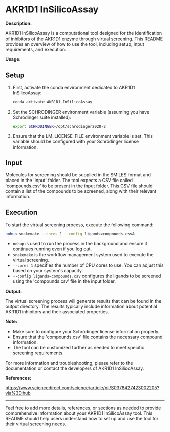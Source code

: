 # AKR1D1 InSilicoAssay

**Description:**

AKR1D1 InSilicoAssay is a computational tool designed for the identification of inhibitors of the AKR1D1 enzyme through virtual screening. This README provides an overview of how to use the tool, including setup, input requirements, and execution. 

**Usage:**

## Setup

1. First, activate the conda environment dedicated to AKR1D1 InSilicoAssay:

    ```bash
    conda activate AKR1D1_InSilicoAssay
    ```

2. Set the SCHRODINGER environment variable (assuming you have Schrödinger suite installed):

    ```bash
    export SCHRODINGER=/opt/schrodinger2020-2
    ```

3. Ensure that the LM_LICENSE_FILE environment variable is set. This variable should be configured with your Schrödinger license information.

## Input

Molecules for screening should be supplied in the SMILES format and placed in the 'input' folder. The tool expects a CSV file called 'compounds.csv' to be present in the input folder. This CSV file should contain a list of the compounds to be screened, along with their relevant information.

## Execution

To start the virtual screening process, execute the following command:

```bash
nohup snakemake --cores 1 --config ligands=compounds.csv&
```

- `nohup` is used to run the process in the background and ensure it continues running even if you log out.
- `snakemake` is the workflow management system used to execute the virtual screening.
- `--cores 1` specifies the number of CPU cores to use. You can adjust this based on your system's capacity.
- `--config ligands=compounds.csv` configures the ligands to be screened using the 'compounds.csv' file in the input folder.

**Output:**

The virtual screening process will generate results that can be found in the output directory. The results typically include information about potential AKR1D1 inhibitors and their associated properties.

**Note:**

- Make sure to configure your Schrödinger license information properly.
- Ensure that the 'compounds.csv' file contains the necessary compound information.
- The tool can be customized further as needed to meet specific screening requirements.

For more information and troubleshooting, please refer to the documentation or contact the developers of AKR1D1 InSilicoAssay.

**References:**

https://www.sciencedirect.com/science/article/pii/S0378427423002205?via%3Dihub

---

Feel free to add more details, references, or sections as needed to provide comprehensive information about your AKR1D1 InSilicoAssay tool. This README should help users understand how to set up and use the tool for their virtual screening needs.
